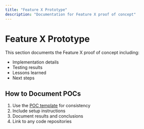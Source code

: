 ```yaml
---
title: "Feature X Prototype"
description: "Documentation for Feature X proof of concept"
---
```


# Feature X Prototype

This section documents the Feature X proof of concept including:

- Implementation details
- Testing results
- Lessons learned
- Next steps

## How to Document POCs

1. Use the [POC template](../../_templates/poc-template.md) for consistency
2. Include setup instructions
3. Document results and conclusions
4. Link to any code repositories
